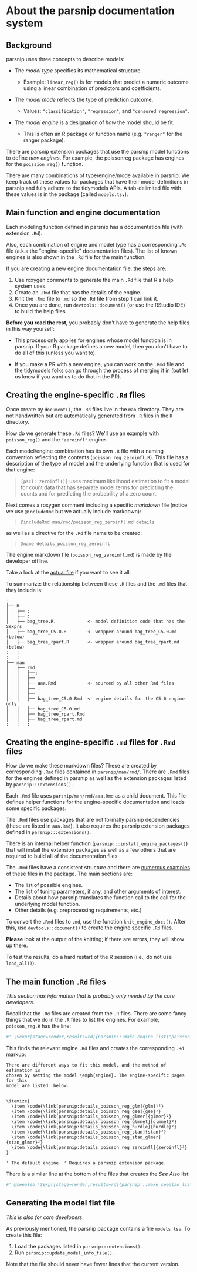 # About the parsnip documentation system

## Background

parsnip uses three concepts to describe models: 

 - The _model type_ specifies its mathematical structure.
    - Example: `linear_reg()` is for models that predict a numeric outcome using a linear combination of predictors and coefficients. 

 - The _model mode_ reflects the type of prediction outcome. 
    - Values: `"classification"`, `"regression"`, and `"censored regression"`.  

 - The _model engine_ is a designation of _how_ the model should be fit. 
    - This is often an R package or function name (e.g. `"ranger"` for the ranger package). 

There are parsnip extension packages that use the parsnip model functions to define _new engines_. For example, the poissonreg package has engines for the `poission_reg()` function. 

There are many combinations of type/engine/mode available in parsnip. We keep track of these values for packages that have their model definitions in parsnip and fully adhere to the tidymodels APIs.  A tab-delimited file with these values is in the package (called `models.tsv`). 

## Main function and engine documentation

Each modeling function defined in parsnip has a documentation file (with extension `.Rd`). 

Also, each combination of engine and model type has a corresponding `.Rd` file (a.k.a the "engine-specific" documentation files). The list of known engines is also shown in the `.Rd` file for the main function. 

If you are creating a new engine documentation file, the steps are:

1. Use roxygen comments to generate the main `.Rd` file that R's help system uses.
2. Create an `.Rmd` file that has the details of the engine. 
3. Knit the `.Rmd` file to `.md` so the `.Rd` file from step 1 can link it. 
4. Once you are done, run `devtools::document()` (or use the RStudio IDE) to build the help files. 

**Before you read the rest**, you probably don't have to generate the help files in this way yourself: 

* This process only applies for engines whose model function is in parsnip. If your R package defines a new model, then you don't have to do all of this (unless you want to). 

* If you make a PR with a new engine, you can work on the `.Rmd` file and the tidymodels folks can go through the process of merging it in (but let us know if you want us to do that in the PR). 

## Creating the engine-specific `.Rd` files

Once create by `document()`, the `.Rd` files live in the `man` directory. They are not handwritten but are automatically generated from `.R` files in the `R` directory. 

How do we generate these `.Rd` files? We'll use an example with `poisson_reg()` and the `"zeroinfl"` engine. 

Each model/engine combination has its own `.R` file with a naming convention reflecting the contents (`poisson_reg_zeroinfl.R`). This file has a description of the type of model and the underlying function that is used for that engine: 

> `[pscl::zeroinfl()]` uses maximum likelihood estimation to fit a model for count data that has separate model terms for predicting the counts and for predicting the probability of a zero count.

Next comes a roxygen comment including a specific _markdown_ file (notice we use `@includeRmd` but we actually include markdown): 

> `@includeRmd man/rmd/poisson_reg_zeroinfl.md details`
 
as well as a directive for the `.Rd` file name to be created: 

> `@name details_poisson_reg_zeroinfl` 
 
The engine markdown file (`poisson_reg_zeroinfl.md`) is made by the developer offline.

Take a look at the [actual file](https://github.com/tidymodels/parsnip/blob/main/R/poisson_reg_zeroinfl.R) if you want to see it all. 

To summarize: the relationship between these `.R` files and the `.md` files that they include is:

```
:
├── R
│   ├── :
│   ├── :
│   ├── bag_tree.R.            <- model definition code that has the Sexprs
│   ├── bag_tree_C5.0.R        <- wrapper around bag_tree_C5.0.md  (below)
│   ├── bag_tree_rpart.R       <- wrapper around bag_tree_rpart.md (below)
:   :
:   :
├── man
│   ├── rmd
│   │   ├──:
│   │   ├── :
│   │   ├── aaa.Rmd            <- sourced by all other Rmd files
│   │   ├── :
│   │   ├── :
│   │   ├── bag_tree_C5.0.Rmd  <- engine details for the C5.0 engine only
│   │   ├── bag_tree_C5.0.md
│   │   ├── bag_tree_rpart.Rmd
│   │   ├── bag_tree_rpart.md
:   :   :
```


## Creating the engine-specific `.md` files for `.Rmd` files

How do we make these markdown files? These are created by corresponding `.Rmd` files contained in `parsnip/man/rmd/`. There are `.Rmd` files for the engines defined in parsnip as well as the extension packages listed by `parsnip:::extensions()`.

Each `.Rmd` file uses `parsnip/man/rmd/aaa.Rmd` as a child document. This file defines helper functions for the engine-specific documentation and loads some specific packages. 

The `.Rmd` files use packages that are not formally parsnip dependencies (these are listed in `aaa.Rmd`). It also requires the parsnip extension packages defined in `parsnip:::extensions()`. 

There is an internal helper function (`parsnip:::install_engine_packages()`) that will install the extension packages as well as a few others that are required to build all of the documentation files. 

The `.Rmd` files have a consistent structure and there are [numerous examples](https://github.com/tidymodels/parsnip/tree/main/man/rmd) of these files in the package. The main sections are: 

 - The list of possible engines.
 - The list of tuning parameters, if any, and other arguments of interest. 
 - Details about how parsnip translates the function call to the call for the underlying model function. 
 - Other details (e.g. preprocessing requirements, etc.)

To convert the `.Rmd` files to `.md`, use the function `knit_engine_docs()`. After this, use `devtools::document()` to create the engine specific `.Rd` files. 

**Please** look at the output of the knitting; if there are errors, they will show up there. 

To test the results, do a hard restart of the R session (i.e., do not use `load_all()`). 

## The main function `.Rd` files

_This section has information that is probably only needed by the core developers._

Recall that the `.Rd` files are created from the `.R` files. There are some fancy things that we do in the `.R` files to list the engines. For example, `poisson_reg.R` has the line: 

```r
#' \Sexpr[stage=render,results=rd]{parsnip:::make_engine_list("poisson_reg")}
```

This finds the relevant engine `.Rd` files and creates the corresponding `.Rd` markup: 

```
There are different ways to fit this model, and the method of estimation is  
chosen by setting the model \emph{engine}. The engine-specific pages  for this 
model are listed  below.


\itemize{
  \item \code{\link[parsnip:details_poisson_reg_glm]{glm}¹²}
  \item \code{\link[parsnip:details_poisson_reg_gee]{gee}²}
  \item \code{\link[parsnip:details_poisson_reg_glmer]{glmer}²}
  \item \code{\link[parsnip:details_poisson_reg_glmnet]{glmnet}²}
  \item \code{\link[parsnip:details_poisson_reg_hurdle]{hurdle}²}
  \item \code{\link[parsnip:details_poisson_reg_stan]{stan}²}
  \item \code{\link[parsnip:details_poisson_reg_stan_glmer]{stan_glmer}²}
  \item \code{\link[parsnip:details_poisson_reg_zeroinfl]{zeroinfl}²}
}

¹ The default engine. ² Requires a parsnip extension package.
```

There is a similar line at the bottom of the files that creates the _See Also_ list:

```r
#' @seealso \Sexpr[stage=render,results=rd]{parsnip:::make_seealso_list("poisson_reg")}
```

## Generating the model flat file

_This is also for core developers_. 

As previously mentioned, the parsnip package contains a file `models.tsv`. To create this file:

1. Load the packages listed in `parsnip:::extensions()`.
2. Run `parsnip::update_model_info_file()`. 

Note that the file should never have fewer lines that the current version. 
